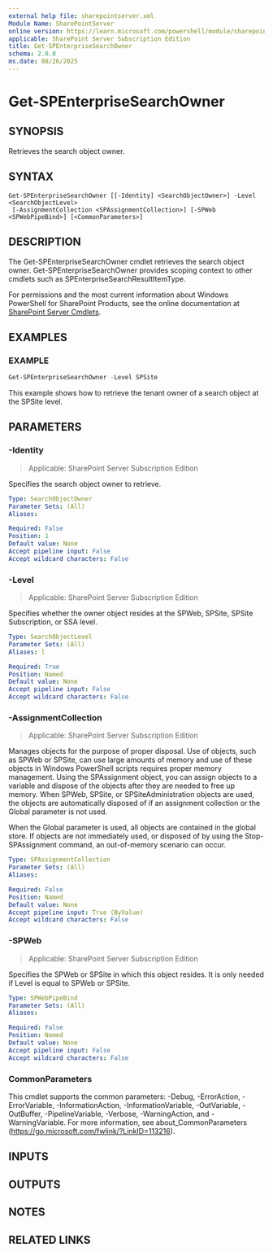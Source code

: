 ```yaml
---
external help file: sharepointserver.xml
Module Name: SharePointServer
online version: https://learn.microsoft.com/powershell/module/sharepoint-server/get-spenterprisesearchowner
applicable: SharePoint Server Subscription Edition
title: Get-SPEnterpriseSearchOwner
schema: 2.0.0
ms.date: 08/26/2025
---
```


# Get-SPEnterpriseSearchOwner

## SYNOPSIS
Retrieves the search object owner.

## SYNTAX

```
Get-SPEnterpriseSearchOwner [[-Identity] <SearchObjectOwner>] -Level <SearchObjectLevel>
 [-AssignmentCollection <SPAssignmentCollection>] [-SPWeb <SPWebPipeBind>] [<CommonParameters>]
```

## DESCRIPTION
The Get-SPEnterpriseSearchOwner cmdlet retrieves the search object owner.
Get-SPEnterpriseSearchOwner provides scoping context to other cmdlets such as SPEnterpriseSearchResultItemType.

For permissions and the most current information about Windows PowerShell for SharePoint Products, see the online documentation at [SharePoint Server Cmdlets](https://learn.microsoft.com/powershell/sharepoint/sharepoint-server/sharepoint-server-cmdlets).

## EXAMPLES

### EXAMPLE
```powershell
Get-SPEnterpriseSearchOwner -Level SPSite
```

This example shows how to retrieve the tenant owner of a search object at the SPSite level.

## PARAMETERS

### -Identity

> Applicable: SharePoint Server Subscription Edition

Specifies the search object owner to retrieve.

```yaml
Type: SearchObjectOwner
Parameter Sets: (All)
Aliases:

Required: False
Position: 1
Default value: None
Accept pipeline input: False
Accept wildcard characters: False
```

### -Level

> Applicable: SharePoint Server Subscription Edition

Specifies whether the owner object resides at the SPWeb, SPSite, SPSite Subscription, or SSA level.

```yaml
Type: SearchObjectLevel
Parameter Sets: (All)
Aliases: l

Required: True
Position: Named
Default value: None
Accept pipeline input: False
Accept wildcard characters: False
```

### -AssignmentCollection

> Applicable: SharePoint Server Subscription Edition

Manages objects for the purpose of proper disposal.
Use of objects, such as SPWeb or SPSite, can use large amounts of memory and use of these objects in Windows PowerShell scripts requires proper memory management.
Using the SPAssignment object, you can assign objects to a variable and dispose of the objects after they are needed to free up memory.
When SPWeb, SPSite, or SPSiteAdministration objects are used, the objects are automatically disposed of if an assignment collection or the Global parameter is not used.

When the Global parameter is used, all objects are contained in the global store.
If objects are not immediately used, or disposed of by using the Stop-SPAssignment command, an out-of-memory scenario can occur.

```yaml
Type: SPAssignmentCollection
Parameter Sets: (All)
Aliases:

Required: False
Position: Named
Default value: None
Accept pipeline input: True (ByValue)
Accept wildcard characters: False
```

### -SPWeb

> Applicable: SharePoint Server Subscription Edition

Specifies the SPWeb or SPSite in which this object resides.
It is only needed if Level is equal to SPWeb or SPSite.

```yaml
Type: SPWebPipeBind
Parameter Sets: (All)
Aliases:

Required: False
Position: Named
Default value: None
Accept pipeline input: False
Accept wildcard characters: False
```

### CommonParameters
This cmdlet supports the common parameters: -Debug, -ErrorAction, -ErrorVariable, -InformationAction, -InformationVariable, -OutVariable, -OutBuffer, -PipelineVariable, -Verbose, -WarningAction, and -WarningVariable. For more information, see about_CommonParameters (https://go.microsoft.com/fwlink/?LinkID=113216).

## INPUTS

## OUTPUTS

## NOTES

## RELATED LINKS
